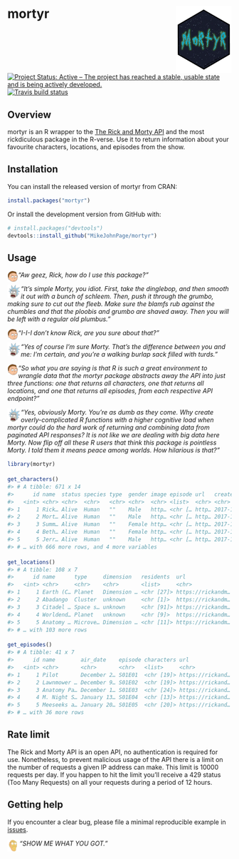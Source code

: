 
<!-- README.md is generated from README.Rmd. Please edit that file -->

# mortyr <img src='man/figures/logo.png' align="right" height="150" /></a>

<!-- badges: start -->

[![Project Status: Active – The project has reached a stable, usable
state and is being actively
developed.](http://www.repostatus.org/badges/latest/active.svg)](http://www.repostatus.org/#active)
[![Travis build
status](https://travis-ci.org/MikeJohnPage/mortyr.svg?branch=master)](https://travis-ci.org/MikeJohnPage/mortyr)
<!-- badges: end -->

## Overview

mortyr is an R wrapper to the [The Rick and Morty
API](https://rickandmortyapi.com/) and the most rickdiculous package in
the R-verse. Use it to return information about your favourite
characters, locations, and episodes from the show.

## Installation

You can install the released version of mortyr from CRAN:

``` r
install.packages("mortyr")
```

Or install the development version from GitHub with:

``` r
# install.packages("devtools")
devtools::install_github("MikeJohnPage/mortyr")
```

## Usage

<img src='man/figures/morty.png' align="left" height="24" /></a> *“Aw
geez, Rick, how do I use this package?”*

<img src='man/figures/rick.png' align="left" height="30" /></a> *“It’s
simple Morty, you idiot. First, take the dinglebop, and then smooth it
out with a bunch of schleem. Then, push it through the grumbo, making
sure to cut out the fleeb. Make sure the blamfs rub against the chumbles
and that the ploobis and grumbo are shaved away. Then you will be left
with a regular old plumbus.”*

<img src='man/figures/morty.png' align="left" height="24" /></a> *“I-I-I
don’t know Rick, are you sure about that?”*

<img src='man/figures/rick.png' align="left" height="30" /></a> *“Yes of
course I’m sure Morty. That’s the difference between you and me: I’m
certain, and you’re a walking burlap sack filled with turds.”*

<img src='man/figures/morty.png' align="left" height="24" /></a> *“So
what you are saying is that R is such a great environment to wrangle
data that the mortyr package abstracts away the API into just three
functions: one that returns all characters, one that returns all
locations, and one that returns all episodes, from each respective API
endpoint?”*

<img src='man/figures/rick.png' align="left" height="30" /></a> *“Yes,
obviously Morty. You’re as dumb as they come. Why create
overly-complicated R functions with a higher cognitive load when mortyr
could do the hard work of returning and combining data from paginated
API responses? It is not like we are dealing with big data here Morty.
Now flip off all these R users that think this package is pointless
Morty. I told them it means peace among worlds. How hilarious is that?”*

``` r
library(mortyr)

get_characters()
#> # A tibble: 671 x 14
#>      id name  status species type  gender image episode url   created
#>   <int> <chr> <chr>  <chr>   <chr> <chr>  <chr> <list>  <chr> <chr>  
#> 1     1 Rick… Alive  Human   ""    Male   http… <chr [… http… 2017-1…
#> 2     2 Mort… Alive  Human   ""    Male   http… <chr [… http… 2017-1…
#> 3     3 Summ… Alive  Human   ""    Female http… <chr [… http… 2017-1…
#> 4     4 Beth… Alive  Human   ""    Female http… <chr [… http… 2017-1…
#> 5     5 Jerr… Alive  Human   ""    Male   http… <chr [… http… 2017-1…
#> # … with 666 more rows, and 4 more variables

get_locations()
#> # A tibble: 108 x 7
#>      id name      type     dimension   residents  url               created     
#>   <int> <chr>     <chr>    <chr>       <list>     <chr>             <chr>       
#> 1     1 Earth (C… Planet   Dimension … <chr [27]> https://rickandm… 2017-11-10T…
#> 2     2 Abadango  Cluster  unknown     <chr [1]>  https://rickandm… 2017-11-10T…
#> 3     3 Citadel … Space s… unknown     <chr [91]> https://rickandm… 2017-11-10T…
#> 4     4 Worldend… Planet   unknown     <chr [9]>  https://rickandm… 2017-11-10T…
#> 5     5 Anatomy … Microve… Dimension … <chr [11]> https://rickandm… 2017-11-10T…
#> # … with 103 more rows

get_episodes()
#> # A tibble: 41 x 7
#>      id name        air_date    episode characters url              created     
#>   <int> <chr>       <chr>       <chr>   <list>     <chr>            <chr>       
#> 1     1 Pilot       December 2… S01E01  <chr [19]> https://rickand… 2017-11-10T…
#> 2     2 Lawnmower … December 9… S01E02  <chr [19]> https://rickand… 2017-11-10T…
#> 3     3 Anatomy Pa… December 1… S01E03  <chr [24]> https://rickand… 2017-11-10T…
#> 4     4 M. Night S… January 13… S01E04  <chr [13]> https://rickand… 2017-11-10T…
#> 5     5 Meeseeks a… January 20… S01E05  <chr [20]> https://rickand… 2017-11-10T…
#> # … with 36 more rows
```

## Rate limit

The Rick and Morty API is an open API, no authentication is required for
use. Nonetheless, to prevent malicious usage of the API there is a limit
on the number of requests a given IP address can make. This limit is
10000 requests per day. If you happen to hit the limit you’ll receive a
429 status (Too Many Requests) on all your requests during a period of
12 hours.

## Getting help

If you encounter a clear bug, please file a minimal reproducible example
in [issues](https://github.com/MikeJohnPage/mortyr/issues).

<img src='man/figures/show-me-what-you-got.png' align="left" height="27" /></a>
*“SHOW ME WHAT YOU GOT.”*
